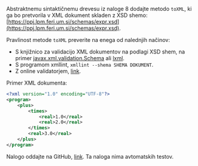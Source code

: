 Abstraktnemu sintaktičnemu drevesu iz naloge 8 dodajte metodo `toXML`, ki ga bo pretvorila v XML dokument skladen z XSD shemo: [https://ppj.lpm.feri.um.si/schemas/expr.xsd](https://ppj.lpm.feri.um.si/schemas/expr.xsd).

Pravlinost metode `toXML` preverite na enega od nalednjih načinov:
- S knjižnico za validacijo XML dokumentov na podlagi XSD shem, na primer [javax.xml.validation.Schema](https://docs.oracle.com/javase/8/docs/api/javax/xml/validation/Schema.html) ali [lxml](https://lxml.de/validation.html).
- S programom xmllint, `xmllint --shema SHEMA DOKUMENT`.
- Z online validatorjem, [link](https://www.liquid-technologies.com/online-xsd-validator).

Primer XML dokumenta:
```xml
<?xml version="1.0" encoding="UTF-8"?>
<program>
    <plus>
        <times>
            <real>1.0</real>
            <real>2.0</real>
        </times>
        <real>3.0</real>
    </plus>
</program>
```

Nalogo oddajte na GitHub, [link](https://classroom.github.com/a/lq6pCJZ8). Ta naloga nima avtomatskih testov.
